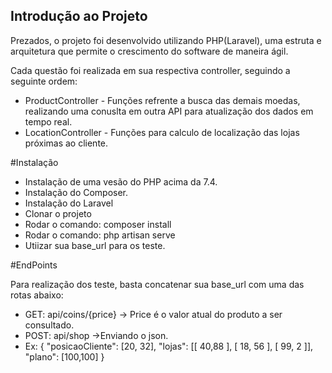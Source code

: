 ## Introdução ao Projeto

Prezados, o projeto foi desenvolvido utilizando PHP(Laravel), uma estruta e arquitetura que permite o crescimento do software de maneira ágil. 

Cada questão foi realizada em sua respectiva controller, seguindo a seguinte ordem:
- ProductController - Funções refrente a busca das demais moedas, realizando uma conuslta em outra API para atualização dos dados em tempo real.
- LocationController - Funções para calculo de localização das lojas próximas ao cliente.

#Instalação

- Instalação de uma vesão do PHP acima da 7.4.
- Instalação do Composer.
- Instalação do Laravel
- Clonar o projeto
- Rodar o comando: composer install
- Rodar o comando: php artisan serve
- Utiizar sua base_url para os teste.

#EndPoints

Para realização dos teste, basta concatenar sua base_url com uma das rotas abaixo:

- GET: api/coins/{price} -> Price é o valor atual do produto a ser consultado.
- POST: api/shop ->Enviando o json. 
 - Ex:  {
	"posicaoCliente": [20, 32],
	"lojas": [[ 40,88 ], [ 18, 56 ], [ 99, 2 ]],
	"plano": [100,100]
}
